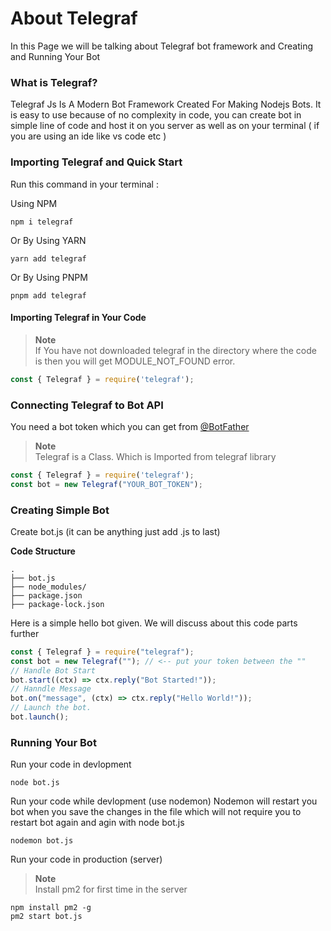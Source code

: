 # About Telegraf
In this Page we will be talking about Telegraf bot framework and Creating and Running Your Bot

### What is Telegraf?
Telegraf Js Is A Modern Bot Framework Created For Making Nodejs Bots. It is easy to use because of no complexity in code, you can create bot in simple line of code and host it on you server as well as on your terminal ( if you are using an ide like vs code etc )

### Importing Telegraf and Quick Start
Run this command in your terminal :

Using NPM
```
npm i telegraf
```
Or By Using YARN

```
yarn add telegraf
```
Or By Using PNPM
```
pnpm add telegraf
```

<h4>Importing Telegraf in Your Code</h4>

> **Note**<br>
> If You have not downloaded telegraf in the directory where the code is then you will get MODULE_NOT_FOUND error.
```javascript
const { Telegraf } = require('telegraf');
```
### Connecting Telegraf to Bot API
You need a bot token which you can get from <a href='https://telegram.me/botfather'>@BotFather</a>

> **Note**<br>
> Telegraf is a Class. Which is Imported from telegraf library

```javascript
const { Telegraf } = require('telegraf');
const bot = new Telegraf("YOUR_BOT_TOKEN");
```

### Creating Simple Bot
Create bot.js (it can be anything just add .js to last)

<b>Code Structure</b><br>
```
.
├── bot.js
├── node_modules/
├── package.json
├── package-lock.json
```
Here is a simple hello bot given. We will discuss about this code parts further
```javascript
const { Telegraf } = require("telegraf");
const bot = new Telegraf(""); // <-- put your token between the ""
// Handle Bot Start
bot.start((ctx) => ctx.reply("Bot Started!"));
// Hanndle Message
bot.on("message", (ctx) => ctx.reply("Hello World!"));
// Launch the bot.
bot.launch();
```

### Running Your Bot

Run your code in devlopment
```
node bot.js
```
Run your code while devlopment (use nodemon)
Nodemon will restart you bot when you save the changes in the file which will not require you to restart bot again and agin with node bot.js
```
nodemon bot.js
```

Run your code in production (server)
> **Note**<br>
> Install pm2 for first time in the server
```
npm install pm2 -g
pm2 start bot.js
```
